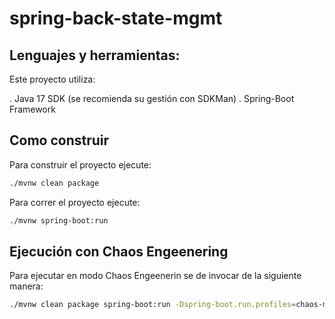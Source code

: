 # spring-back-state-mgmt

## Lenguajes y herramientas:

Este proyecto utiliza:

. Java 17 SDK (se recomienda su gestión con SDKMan)
. Spring-Boot Framework

## Como construir

Para construir el proyecto ejecute:

```bash
./mvnw clean package
````

Para correr el proyecto ejecute:
```bash
./mvnw spring-boot:run
```

## Ejecución con Chaos Engeenering

Para ejecutar en modo Chaos Engeenerin se de invocar de la siguiente manera:

```bash
./mvnw clean package spring-boot:run -Dspring-boot.run.profiles=chaos-monkey
```

